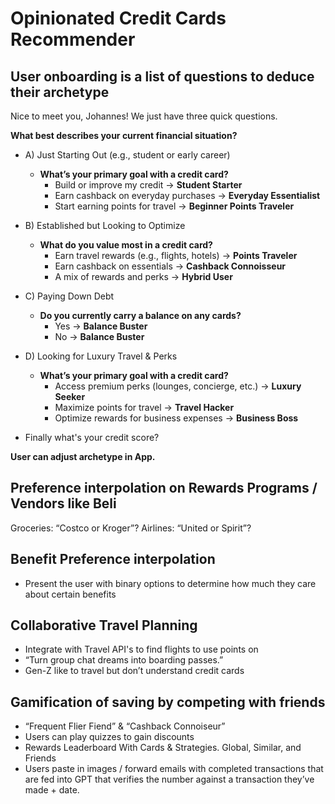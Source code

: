 # Opinionated Credit Cards Recommender

## User onboarding is a list of questions to deduce their archetype

Nice to meet you, Johannes! We just have three quick questions. 

**What best describes your current financial situation?**
- A) Just Starting Out (e.g., student or early career)
  - **What’s your primary goal with a credit card?**
    - Build or improve my credit → **Student Starter**
    - Earn cashback on everyday purchases → **Everyday Essentialist**
    - Start earning points for travel → **Beginner Points Traveler**
- B) Established but Looking to Optimize
  - **What do you value most in a credit card?**
    - Earn travel rewards (e.g., flights, hotels) → **Points Traveler**
    - Earn cashback on essentials → **Cashback Connoisseur**
    - A mix of rewards and perks → **Hybrid User**
- C) Paying Down Debt
  - **Do you currently carry a balance on any cards?**
    - Yes → **Balance Buster**
    - No → **Balance Buster**
- D) Looking for Luxury Travel & Perks
  - **What’s your primary goal with a credit card?**
    - Access premium perks (lounges, concierge, etc.) → **Luxury Seeker**
    - Maximize points for travel → **Travel Hacker**
    - Optimize rewards for business expenses → **Business Boss**

- Finally what's your credit score? 

**User can adjust archetype in App.**

## Preference interpolation on Rewards Programs / Vendors like Beli
Groceries: “Costco or Kroger”?
Airlines: “United or Spirit”? 

## Benefit Preference interpolation
- Present the user with binary options to determine how much they care about certain benefits 

## Collaborative Travel Planning
- Integrate with Travel API's to find flights to use points on
- “Turn group chat dreams into boarding passes.”
- Gen-Z like to travel but don’t understand credit cards
## Gamification of saving by competing with friends
- “Frequent Flier Fiend” & “Cashback Connoiseur”
- Users can play quizzes to gain discounts
- Rewards Leaderboard With Cards & Strategies. Global, Similar, and Friends
- Users paste in images / forward emails with completed transactions that are fed into GPT that verifies the number against a transaction they’ve made + date. 
